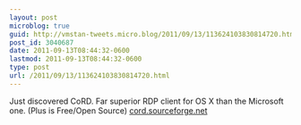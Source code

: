 ```yaml
---
layout: post
microblog: true
guid: http://vmstan-tweets.micro.blog/2011/09/13/113624103830814720.html
post_id: 3040687
date: 2011-09-13T08:44:32-0600
lastmod: 2011-09-13T08:44:32-0600
type: post
url: /2011/09/13/113624103830814720.html
---
```

Just discovered CoRD. Far superior RDP client for OS X than the Microsoft one. (Plus is Free/Open Source) <a href="http://cord.sourceforge.net/">cord.sourceforge.net</a>
